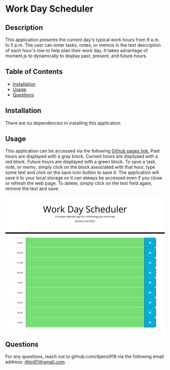 # Work Day Scheduler

## Description
This application presents the current day's typical work hours from 9 a.m. to 5 p.m. The user can enter tasks, notes, or memos in the text description of each hour's row to help plan their work day. It takes advantage of moment.js to dynamically to display past, present, and future hours. 

## Table of Contents
  * [Installation](#installation)
  * [Usage](#usage)
  * [Questions](#questions)

## Installation
There are no dependencies in installing this application

## Usage
This application can be accessed via the following [Github pages link.](https://djamz919.github.io/work-day-scheduler/) Past hours are displayed with a gray block. Current hours are displyaed with a red block. Future hours are displayed with a green block. To save a task, note, or memo, simply click on the block associated with that hour, type some text and click on the save icon button to save it. The application will save it to your local storage so it can always be accessed even if you close or refresh the web page. To delete, simply click on the text field again, remove the text and save.

![Screenshot of Work Day Scheduler Homepage](./work-day-scheduler.PNG)

## Questions
For any questions, reach out to github.com/djamz919 via the following email address: djtm97@gmail.com.